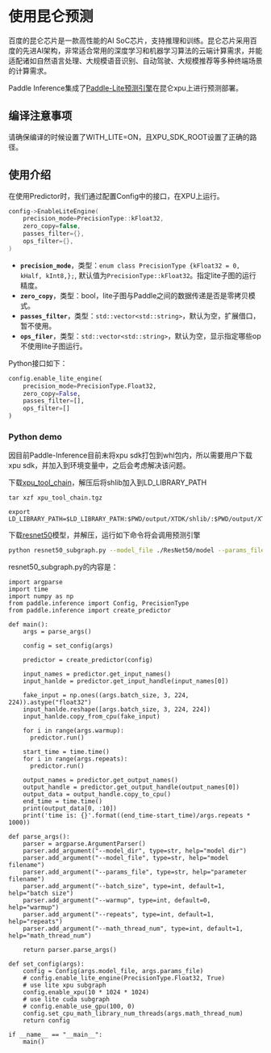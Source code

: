 # 使用昆仑预测

百度的昆仑芯⽚是⼀款⾼性能的AI SoC芯⽚，⽀持推理和训练。昆仑芯⽚采⽤百度的先进AI架构，⾮常适合常⽤的深度学习和机器学习算法的云端计算需求，并能适配诸如⾃然语⾔处理、⼤规模语⾳识别、⾃动驾驶、⼤规模推荐等多种终端场景的计算需求。

Paddle Inference集成了[Paddle-Lite预测引擎](https://paddle-lite.readthedocs.io/zh/latest/demo_guides/baidu_xpu.html)在昆仑xpu上进行预测部署。

## 编译注意事项

请确保编译的时候设置了WITH_LITE=ON，且XPU_SDK_ROOT设置了正确的路径。

## 使用介绍

在使用Predictor时，我们通过配置Config中的接口，在XPU上运行。

```c++
config->EnableLiteEngine(
    precision_mode=PrecisionType::kFloat32,
    zero_copy=false,
    passes_filter={},
    ops_filter={},
)
```

- **`precision_mode`**，类型：`enum class PrecisionType {kFloat32 = 0, kHalf, kInt8,};`, 默认值为`PrecisionType::kFloat32`。指定lite子图的运行精度。
- **`zero_copy`**，类型：bool，lite子图与Paddle之间的数据传递是否是零拷贝模式。
- **`passes_filter`**，类型：`std::vector<std::string>`，默认为空，扩展借口，暂不使用。
- **`ops_filer`**，类型：`std::vector<std::string>`，默认为空，显示指定哪些op不使用lite子图运行。

Python接口如下：

```python
config.enable_lite_engine(
    precision_mode=PrecisionType.Float32,
    zero_copy=False,
    passes_filter=[],
    ops_filter=[]
)
```

### Python demo

因目前Paddle-Inference目前未将xpu sdk打包到whl包内，所以需要用户下载xpu sdk，并加入到环境变量中，之后会考虑解决该问题。

下载[xpu_tool_chain](https://paddle-inference-dist.bj.bcebos.com/inference_demo/xpu_tool_chain.tgz)，解压后将shlib加入到LD_LIBRARY_PATH

```
tar xzf xpu_tool_chain.tgz
```
```
export LD_LIBRARY_PATH=$LD_LIBRARY_PATH:$PWD/output/XTDK/shlib/:$PWD/output/XTDK/runtime/shlib/
```

下载[resnet50](https://paddle-inference-dist.bj.bcebos.com/inference_demo/python/resnet50/ResNet50.tar.gz)模型，并解压，运行如下命令将会调用预测引擎

```bash
python resnet50_subgraph.py --model_file ./ResNet50/model --params_file ./ResNet50/params
```

resnet50_subgraph.py的内容是：

```
import argparse
import time
import numpy as np
from paddle.inference import Config, PrecisionType
from paddle.inference import create_predictor

def main():
    args = parse_args()

    config = set_config(args)

    predictor = create_predictor(config)

    input_names = predictor.get_input_names()
    input_hanlde = predictor.get_input_handle(input_names[0])

    fake_input = np.ones((args.batch_size, 3, 224, 224)).astype("float32")
    input_hanlde.reshape([args.batch_size, 3, 224, 224])
    input_hanlde.copy_from_cpu(fake_input)

    for i in range(args.warmup):
      predictor.run()

    start_time = time.time()
    for i in range(args.repeats):
      predictor.run()

    output_names = predictor.get_output_names()
    output_handle = predictor.get_output_handle(output_names[0])
    output_data = output_handle.copy_to_cpu()
    end_time = time.time()
    print(output_data[0, :10])
    print('time is: {}'.format((end_time-start_time)/args.repeats * 1000))

def parse_args():
    parser = argparse.ArgumentParser()
    parser.add_argument("--model_dir", type=str, help="model dir")
    parser.add_argument("--model_file", type=str, help="model filename")
    parser.add_argument("--params_file", type=str, help="parameter filename")
    parser.add_argument("--batch_size", type=int, default=1, help="batch size")
    parser.add_argument("--warmup", type=int, default=0, help="warmup")
    parser.add_argument("--repeats", type=int, default=1, help="repeats")
    parser.add_argument("--math_thread_num", type=int, default=1, help="math_thread_num")

    return parser.parse_args()

def set_config(args):
    config = Config(args.model_file, args.params_file)
    # config.enable_lite_engine(PrecisionType.Float32, True)
    # use lite xpu subgraph
    config.enable_xpu(10 * 1024 * 1024)
    # use lite cuda subgraph
    # config.enable_use_gpu(100, 0)
    config.set_cpu_math_library_num_threads(args.math_thread_num)
    return config

if __name__ == "__main__":
    main()
```
